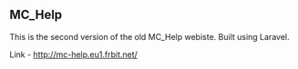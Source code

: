 ## MC_Help

This is the second version of the old MC_Help webiste. Built using Laravel.

Link - http://mc-help.eu1.frbit.net/